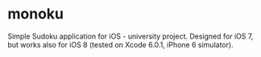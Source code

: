 monoku
======

Simple Sudoku application for iOS - university project. 
Designed for iOS 7, but works also for iOS 8 (tested on Xcode 6.0.1, iPhone 6 simulator).
